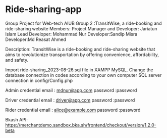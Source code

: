 # Ride-sharing-app
Group Project for Web-tech AIUB
Group 2 :TransitWise, a ride-booking and ride-sharing website
Members:
Project Manager and Developer: Jariatun Islam
Lead Developer: Mohammad Nur
Developer:Sandip Misra 
Developer:Md Reasat Ahmed 

Description: 
TransitWise is a ride-booking and ride-sharing website that aims to revolutionize transportation by offering convenience, affordability, and safety. 

Import ride-sharing_2023-08-26.sql file in XAMPP MySQL. Change the database connection in codes according to your own computer SQL server connection in config/Config.php

Admin credential
email : mdnur@app.com
password :password


Driver credential
email : driver@app.com
password :password



Rider credential
email : alice@example.com
password :password


Bkash API: https://merchantdemo.sandbox.bka.sh/frontend/checkout/version/1.2.0-beta